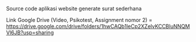 Source code aplikasi website generate surat sederhana


Link Google Drive (Video, Psikotest, Assignment nomor 2) = https://drive.google.com/drive/folders/1hwCAQb1leCp2XZelvKCCBluNNQMVl6JB?usp=sharing
